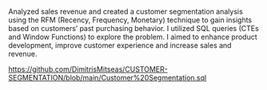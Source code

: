Analyzed sales revenue and created a customer segmentation analysis using the RFM (Recency, Frequency, Monetary) technique to gain insights based on customers’ past purchasing behavior. I utilized SQL queries (CTEs and Window Functions) to explore the problem. I aimed to enhance product development, improve customer experience and increase sales and revenue. 

https://github.com/DimitrisMitseas/CUSTOMER-SEGMENTATION/blob/main/Customer%20Segmentation.sql
